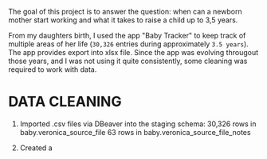 The goal of this project is to answer the question: when can a newborn mother start working and what it takes to raise a child up to 3,5 years.

From my daughters birth, I used the app "Baby Tracker" to keep track of multiple areas of her life (`30,326` entries during approximately `3.5 years`). The app provides export into xlsx file. Since the app was evolving througout those years, and I was not using it quite consistently, some cleaning was required to work with data.


# DATA CLEANING
1. Imported .csv files via DBeaver into the staging schema:
30,326 rows in baby.veronica_source_file
63 rows in baby.veronica_source_file_notes

2. Created a 